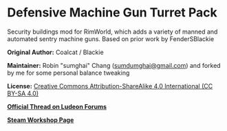 # Defensive Machine Gun Turret Pack
Security buildings mod for RimWorld, which adds a variety of manned and automated sentry machine guns. Based on prior work by FenderSBlackie 

**Original Author:** Coalcat / Blackie

**Maintainer:** Robin "sumghai" Chang (sumdumghai@gmail.com) and forked by me for some personal balance tweaking

**License:** [Creative Commons Attribution-ShareAlike 4.0 International (CC BY-SA 4.0)](http://www.creativecommons.org/licenses/by-sa/4.0/)

[**Official Thread on Ludeon Forums**](https://ludeon.com/forums/index.php?topic=45727.0)

[**Steam Workshop Page**](https://steamcommunity.com/sharedfiles/filedetails/?id=1688004964)
